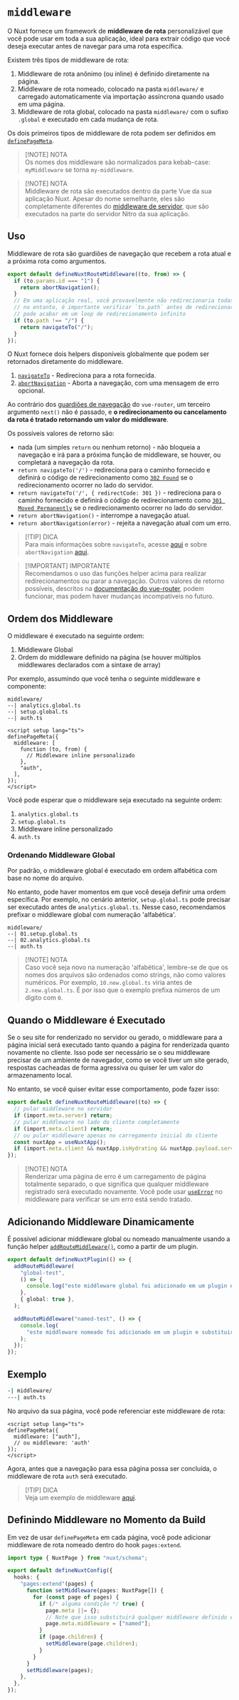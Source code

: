 # `middleware`

O Nuxt fornece um framework de **middleware de rota** personalizável que você pode usar em toda a sua aplicação, ideal para extrair código que você deseja executar antes de navegar para uma rota específica.

Existem três tipos de middleware de rota:

1. Middleware de rota anônimo (ou inline) é definido diretamente na página.
2. Middleware de rota nomeado, colocado na pasta `middleware/` e carregado automaticamente via importação assíncrona quando usado em uma página.
3. Middleware de rota global, colocado na pasta `middleware/` com o sufixo `.global` e executado em cada mudança de rota.

Os dois primeiros tipos de middleware de rota podem ser definidos em [`definePageMeta`](https://nuxt.com/docs/api/utils/define-page-meta).

> [!NOTE] NOTA  
> Os nomes dos middleware são normalizados para kebab-case: `myMiddleware` se torna `my-middleware`.

> [!NOTE] NOTA  
> Middleware de rota são executados dentro da parte Vue da sua aplicação Nuxt. Apesar do nome semelhante, eles são completamente diferentes do [middleware de servidor](https://nuxt.com/docs/guide/directory-structure/server#server-middleware), que são executados na parte do servidor Nitro da sua aplicação.

## Uso

Middleware de rota são guardiões de navegação que recebem a rota atual e a próxima rota como argumentos.

```ts twoslash [middleware/my-middleware.ts]
export default defineNuxtRouteMiddleware((to, from) => {
  if (to.params.id === "1") {
    return abortNavigation();
  }
  // Em uma aplicação real, você provavelmente não redirecionaria todas as rotas para `/`
  // no entanto, é importante verificar `to.path` antes de redirecionar, ou você
  // pode acabar em um loop de redirecionamento infinito
  if (to.path !== "/") {
    return navigateTo("/");
  }
});
```

O Nuxt fornece dois helpers disponíveis globalmente que podem ser retornados diretamente do middleware.

1. [`navigateTo`](https://nuxt.com/docs/api/utils/navigate-to) - Redireciona para a rota fornecida.
2. [`abortNavigation`](https://nuxt.com/docs/api/utils/abort-navigation) - Aborta a navegação, com uma mensagem de erro opcional.

Ao contrário dos [guardiões de navegação](https://router.vuejs.org/guide/advanced/navigation-guards.html#global-before-guards) do `vue-router`, um terceiro argumento `next()` não é passado, e **o redirecionamento ou cancelamento da rota é tratado retornando um valor do middleware**.

Os possíveis valores de retorno são:

- nada (um simples `return` ou nenhum retorno) - não bloqueia a navegação e irá para a próxima função de middleware, se houver, ou completará a navegação da rota.
- `return navigateTo('/')` - redireciona para o caminho fornecido e definirá o código de redirecionamento como [`302 Found`](https://developer.mozilla.org/en-US/docs/Web/HTTP/Status/302) se o redirecionamento ocorrer no lado do servidor.
- `return navigateTo('/', { redirectCode: 301 })` - redireciona para o caminho fornecido e definirá o código de redirecionamento como [`301 Moved Permanently`](https://developer.mozilla.org/en-US/docs/Web/HTTP/Status/301) se o redirecionamento ocorrer no lado do servidor.
- `return abortNavigation()` - interrompe a navegação atual.
- `return abortNavigation(error)` - rejeita a navegação atual com um erro.

> [!TIP] DICA  
> Para mais informações sobre `navigateTo`, acesse [aqui](https://nuxt.com/docs/api/utils/navigate-to) e sobre `abortNavigation` [aqui](https://nuxt.com/docs/api/utils/abort-navigation).

> [!IMPORTANT] IMPORTANTE  
> Recomendamos o uso das funções helper acima para realizar redirecionamentos ou parar a navegação. Outros valores de retorno possíveis, descritos na [documentação do vue-router](https://router.vuejs.org/guide/advanced/navigation-guards.html#global-before-guards), podem funcionar, mas podem haver mudanças incompatíveis no futuro.

## Ordem dos Middleware

O middleware é executado na seguinte ordem:

1. Middleware Global
2. Ordem do middleware definido na página (se houver múltiplos middlewares declarados com a sintaxe de array)

Por exemplo, assumindo que você tenha o seguinte middleware e componente:

```text [diretório middleware/]
middleware/
--| analytics.global.ts
--| setup.global.ts
--| auth.ts
```

```vue twoslash [pages/profile.vue]
<script setup lang="ts">
definePageMeta({
  middleware: [
    function (to, from) {
      // Middleware inline personalizado
    },
    "auth",
  ],
});
</script>
```

Você pode esperar que o middleware seja executado na seguinte ordem:

1. `analytics.global.ts`
2. `setup.global.ts`
3. Middleware inline personalizado
4. `auth.ts`

### Ordenando Middleware Global

Por padrão, o middleware global é executado em ordem alfabética com base no nome do arquivo.

No entanto, pode haver momentos em que você deseja definir uma ordem específica. Por exemplo, no cenário anterior, `setup.global.ts` pode precisar ser executado antes de `analytics.global.ts`. Nesse caso, recomendamos prefixar o middleware global com numeração 'alfabética'.

```text [Estrutura de Diretórios]
middleware/
--| 01.setup.global.ts
--| 02.analytics.global.ts
--| auth.ts
```

> [!NOTE] NOTA  
> Caso você seja novo na numeração 'alfabética', lembre-se de que os nomes dos arquivos são ordenados como strings, não como valores numéricos. Por exemplo, `10.new.global.ts` viria antes de `2.new.global.ts`. É por isso que o exemplo prefixa números de um dígito com `0`.

## Quando o Middleware é Executado

Se o seu site for renderizado no servidor ou gerado, o middleware para a página inicial será executado tanto quando a página for renderizada quanto novamente no cliente. Isso pode ser necessário se o seu middleware precisar de um ambiente de navegador, como se você tiver um site gerado, respostas cacheadas de forma agressiva ou quiser ler um valor do armazenamento local.

No entanto, se você quiser evitar esse comportamento, pode fazer isso:

```ts twoslash [middleware/example.ts]
export default defineNuxtRouteMiddleware((to) => {
  // pular middleware no servidor
  if (import.meta.server) return;
  // pular middleware no lado do cliente completamente
  if (import.meta.client) return;
  // ou pular middleware apenas no carregamento inicial do cliente
  const nuxtApp = useNuxtApp();
  if (import.meta.client && nuxtApp.isHydrating && nuxtApp.payload.serverRendered) return;
});
```

> [!NOTE] NOTA  
> Renderizar uma página de erro é um carregamento de página totalmente separado, o que significa que qualquer middleware registrado será executado novamente. Você pode usar [`useError`](https://nuxt.com/docs/getting-started/error-handling#useerror) no middleware para verificar se um erro está sendo tratado.

## Adicionando Middleware Dinamicamente

É possível adicionar middleware global ou nomeado manualmente usando a função helper [`addRouteMiddleware()`](https://nuxt.com/docs/api/utils/add-route-middleware), como a partir de um plugin.

```ts twoslash
export default defineNuxtPlugin(() => {
  addRouteMiddleware(
    "global-test",
    () => {
      console.log("este middleware global foi adicionado em um plugin e será executado em cada mudança de rota");
    },
    { global: true },
  );

  addRouteMiddleware("named-test", () => {
    console.log(
      "este middleware nomeado foi adicionado em um plugin e substituiria qualquer middleware existente com o mesmo nome",
    );
  });
});
```

## Exemplo

```bash [Estrutura de Diretórios]
-| middleware/
---| auth.ts
```

No arquivo da sua página, você pode referenciar este middleware de rota:

```vue twoslash
<script setup lang="ts">
definePageMeta({
  middleware: ["auth"],
  // ou middleware: 'auth'
});
</script>
```

Agora, antes que a navegação para essa página possa ser concluída, o middleware de rota `auth` será executado.

> [!TIP] DICA  
> Veja um exemplo de middleware [aqui](https://nuxt.com/docs/examples/routing/middleware).

## Definindo Middleware no Momento da Build

Em vez de usar `definePageMeta` em cada página, você pode adicionar middleware de rota nomeado dentro do hook `pages:extend`.

```ts twoslash [nuxt.config.ts]
import type { NuxtPage } from "nuxt/schema";

export default defineNuxtConfig({
  hooks: {
    "pages:extend"(pages) {
      function setMiddleware(pages: NuxtPage[]) {
        for (const page of pages) {
          if (/* alguma condição */ true) {
            page.meta ||= {};
            // Note que isso substituirá qualquer middleware definido em `definePageMeta` na página
            page.meta.middleware = ["named"];
          }
          if (page.children) {
            setMiddleware(page.children);
          }
        }
      }
      setMiddleware(pages);
    },
  },
});
```
